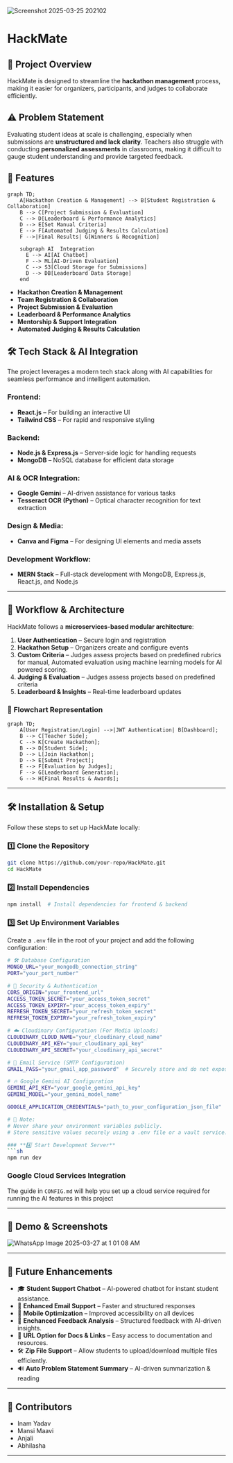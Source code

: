 ![Screenshot 2025-03-25 202102](https://github.com/user-attachments/assets/e1807701-693c-4137-be81-ab146a1c1ce6)
# HackMate

## 🚀 Project Overview
HackMate is designed to streamline the **hackathon management** process, making it easier for organizers, participants, and judges to collaborate efficiently.

## ⚠️ Problem Statement
Evaluating student ideas at scale is challenging, especially when submissions are **unstructured and lack clarity**. 
Teachers also struggle with conducting **personalized assessments** in classrooms, making it difficult to gauge student understanding and provide targeted feedback.


## 📌 Features  

```mermaid
graph TD;
    A[Hackathon Creation & Management] --> B[Student Registration & Collaboration]
    B --> C[Project Submission & Evaluation]
    C --> D[Leaderboard & Performance Analytics]
    D --> E[Set Manual Criteria]
    E --> F[Automated Judging & Results Calculation]
    F -->|Final Results| G[Winners & Recognition]
    
    subgraph AI  Integration
      E --> AI[AI Chatbot]
      F --> ML[AI-Driven Evaluation]
      C --> S3[Cloud Storage for Submissions]
      D --> DB[Leaderboard Data Storage]
    end
```

- **Hackathon Creation & Management**
- **Team Registration & Collaboration**
- **Project Submission & Evaluation**
- **Leaderboard & Performance Analytics**
- **Mentorship & Support Integration**
- **Automated Judging & Results Calculation**


## 🛠 Tech Stack & AI Integration
The project leverages a modern tech stack along with AI capabilities for seamless performance and intelligent automation.

### **Frontend:**
- **React.js** – For building an interactive UI
- **Tailwind CSS** – For rapid and responsive styling

### **Backend:**
- **Node.js & Express.js** – Server-side logic for handling requests
- **MongoDB** – NoSQL database for efficient data storage

### **AI & OCR Integration:**
- **Google Gemini** – AI-driven assistance for various tasks
- **Tesseract OCR (Python)** – Optical character recognition for text extraction

### **Design & Media:**
- **Canva and Figma** – For designing UI elements and media assets

### **Development Workflow:**
- **MERN Stack** – Full-stack development with MongoDB, Express.js, React.js, and Node.js

---

## 🔄 Workflow & Architecture
HackMate follows a **microservices-based modular architecture**:

1. **User Authentication** – Secure login and registration
2. **Hackathon Setup** – Organizers create and configure events
3. **Custom Criteria** – Judges assess projects based on predefined rubrics for manual, Automated evaluation using machine learning models for AI powered scoring.
4. **Judging & Evaluation** – Judges assess projects based on predefined criteria
5. **Leaderboard & Insights** – Real-time leaderboard updates

### 📌 **Flowchart Representation**
```mermaid
graph TD;
    A[User Registration/Login] -->|JWT Authentication| B[Dashboard];
    B --> C[Teacher Side];
    C --> K[Create Hackathon];
    B --> D[Student Side];
    D --> L[Join Hackathon];
    D --> E[Submit Project];
    E --> F[Evaluation by Judges];
    F --> G[Leaderboard Generation];
    G --> H[Final Results & Awards];
```

---

## 🛠 Installation & Setup
Follow these steps to set up HackMate locally:

### **1️⃣ Clone the Repository**
```sh
git clone https://github.com/your-repo/HackMate.git
cd HackMate
```

### **2️⃣ Install Dependencies**
```sh
npm install  # Install dependencies for frontend & backend
```

### **3️⃣ Set Up Environment Variables**
Create a `.env` file in the root of your project and add the following configuration:

```sh
# 🛠 Database Configuration
MONGO_URL="your_mongodb_connection_string"
PORT="your_port_number"

# 🔐 Security & Authentication
CORS_ORIGIN="your_frontend_url"
ACCESS_TOKEN_SECRET="your_access_token_secret"
ACCESS_TOKEN_EXPIRY="your_access_token_expiry"
REFRESH_TOKEN_SECRET="your_refresh_token_secret"
REFRESH_TOKEN_EXPIRY="your_refresh_token_expiry"

# ☁️ Cloudinary Configuration (For Media Uploads)
CLOUDINARY_CLOUD_NAME="your_cloudinary_cloud_name"
CLOUDINARY_API_KEY="your_cloudinary_api_key"
CLOUDINARY_API_SECRET="your_cloudinary_api_secret"

# 📧 Email Service (SMTP Configuration)
GMAIL_PASS="your_gmail_app_password"  # Securely store and do not expose publicly

# 🔥 Google Gemini AI Configuration
GEMINI_API_KEY="your_google_gemini_api_key"
GEMINI_MODEL="your_gemini_model_name"

GOOGLE_APPLICATION_CREDENTIALS="path_to_your_configuration_json_file"

# 🛑 Note: 
# Never share your environment variables publicly.
# Store sensitive values securely using a .env file or a vault service.

### **4️⃣ Start Development Server**
```sh
npm run dev
```

### Google Cloud Services Integration
The guide in `CONFIG.md` will help you set up a cloud service required for running the AI features in this project

---

## 🎥 Demo & Screenshots
![WhatsApp Image 2025-03-27 at 1 01 08 AM](https://github.com/user-attachments/assets/7ce67475-56c8-4d39-9956-14423753d343)

---

## 🎯 Future Enhancements

- 🎓 **Student Support Chatbot** –  AI-powered chatbot for instant student
assistance.  
- 📧 **Enhanced Email Support** – Faster and structured responses  
- 📱 **Mobile Optimization** – Improved accessibility on all devices  
- 📝 **Enchanced Feedback Analysis** –  Structured feedback with AI-driven
insights. 
- 📂 **URL Option for Docs & Links** – Easy access to documentation and
resources.
- 🛠 **Zip File Support** – Allow students to upload/download multiple files
efficiently. 
- 🔊 **Auto Problem Statement Summary** – AI-driven summarization & reading  

---

## 🤝 Contributors
- Inam Yadav
- Mansi Maavi
- Anjali
- Abhilasha

---


